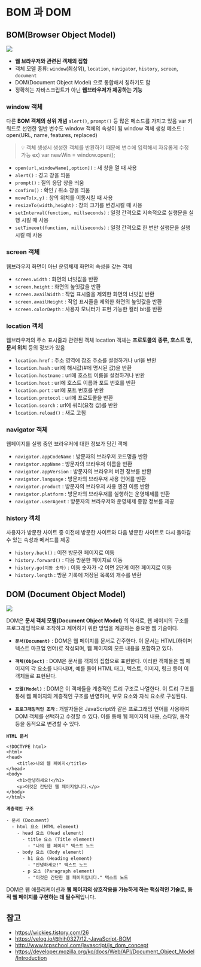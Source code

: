 # BOM 과 DOM

## BOM(Browser Object Model)

![](https://velog.velcdn.com/images/sju4486/post/e2f90e11-2086-46e8-ab6b-798c558dd90d/image.png)

- **웹 브라우저와 관련된 객체의 집합**
- 객체 모델 종류: `window`(최상위), `location`, `navigator`, `history`, `screen`, `document`
- DOM(Document Object Model) 으로 통합해서 칭하기도 함
- 정확히는 자바스크립트가 아닌 **웹브라우저가 제공하는 기능**

### window 객체

다른 **BOM 객체의 상위 개념**
`alert()`, `prompt()` 등 많은 메소드를 가지고 있음
var 키워드로 선언한 일반 변수도 window 객체의 속성이 됨
window 객체 생성 메소드 : open(URL, name, features, replaced)

> 💡 객체 생성시 생성한 객체를 반환하기 때문에 변수에 입력해서 자유롭게 수정 가능
> ex) var newWin = window.open();

- `open(url,windowName[,option])` : 새 창을 열 때 사용
- `alert()` : 경고 창을 띄움
- `prompt()` : 질의 응답 창을 띄움
- `confirm()` : 확인 / 취소 창을 띄움
- `moveTo(x,y)` : 창의 위치를 이동시킬 때 사용
- `resizeTo(width,height)` : 창의 크기를 변경시킬 때 사용
- `setInterval(function, millseconds)` : 일정 간격으로 지속적으로 실행문을 실행 시킬 때 사용
- `setTimeout(function, milliseconds)` : 일정 간격으로 한 번만 실행문을 실행 시킬 때 사용

### screen 객체

웹브라우저 화면이 아닌 운영체제 화면의 속성을 갖는 객체

- `screen.width` : 화면의 너빗값을 반환
- `screen.height` : 화면의 높잇값을 반환
- `screen.availWidth` : 작업 표시줄을 제외한 화면의 너빗값 반환
- `screen.availHeight` : 작업 표시줄을 제외한 화면의 높잇값을 반환
- `screen.colorDepth` : 사용자 모니터가 표현 가능한 컬러 bit를 반환

### location 객체

웹브라우저의 주소 표시줄과 관련된 객체
location 객체는 **프로토콜의 종류, 호스트 명, 문서 위치** 등의 정보가 있음

- `location.href` : 주소 영역에 참조 주소를 설정하거나 url을 반환
- `location.hash` : url에 해시값(#에 명시된 값)을 반환
- `location.hostname` : url에 호스트 이름을 설정하거나 반환
- `location.host` : url에 호스트 이름과 포트 번호를 반환
- `location.port` : url에 포트 번호를 반환
- `location.protocol` : url에 프로토콜을 반환
- `location.search` : url에 쿼리(요청 값)를 반환
- `location.reload()` : 새로 고침

### navigator 객체

웹페이지를 실행 중인 브라우저에 대한 정보가 담긴 객체

- `navigator.appCodeName` : 방문자의 브라우저 코드명을 반환
- `navigator.appName` : 방문자의 브라우저 이름을 반환
- `navigator.appVersion` : 방문자의 브라우저 버전 정보를 반환
- `navigator.language` : 방문자의 브라우저 사용 언어를 반환
- `navigator.product` : 방문자의 브라우저 사용 엔진 이름 반환
- `navigator.platform` : 방문자의 브라우저를 실행하는 운영체제를 반환
- `navigator.userAgent` : 방문자의 브라우저와 운영체제 종합 정보를 제공

### history 객체

사용자가 방문한 사이트 중 이전에 방문한 사이트와 다음 방문한 사이트로 다시 돌아갈 수 있는 속성과 메서드를 제공

- `history.back()` : 이전 방문한 페이지로 이동
- `history.forward()` : 다음 방문한 페이지로 이동
- `history.go(이동 숫자)` : 이동 숫자가 -2 이면 2단계 이전 페이지로 이동
- `history.length` : 방문 기록에 저장된 목록의 개수를 반환

## DOM (Document Object Model)

![](https://velog.velcdn.com/images/sju4486/post/06713bcc-6691-416c-b42e-a51d0e19f2ef/image.png)

DOM은 **문서 객체 모델(Document Object Model)** 의 약자로, 웹 페이지의 구조를 프로그래밍적으로 조작하고 제어하기 위한 방법을 제공하는 중요한 웹 기술이다.

- **`문서(Document)`** : DOM은 웹 페이지를 문서로 간주한다. 이 문서는 HTML(하이퍼텍스트 마크업 언어)로 작성되며, 웹 페이지의 모든 내용을 포함하고 있다.

- **`객체(Object)`** : DOM은 문서를 객체의 집합으로 표현한다. 이러한 객체들은 웹 페이지의 각 요소를 나타내며, 예를 들어 HTML 태그, 텍스트, 이미지, 링크 등이 이 객체들로 표현된다.

- **`모델(Model)`** : DOM은 이 객체들을 계층적인 트리 구조로 나열한다. 이 트리 구조를 통해 웹 페이지의 계층적인 구조를 반영하며, 부모 요소와 자식 요소로 구성된다.

- **`프로그래밍적인 조작`** : 개발자들은 JavaScript와 같은 프로그래밍 언어를 사용하여 DOM 객체를 선택하고 수정할 수 있다. 이를 통해 웹 페이지의 내용, 스타일, 동작 등을 동적으로 변경할 수 있다.

**`HTML 문서`**

```
<!DOCTYPE html>
<html>
<head>
    <title>나의 웹 페이지</title>
</head>
<body>
    <h1>안녕하세요!</h1>
    <p>이것은 간단한 웹 페이지입니다.</p>
</body>
</html>
```

**`계층적인 구조`**

```
- 문서 (Document)
  - html 요소 (HTML element)
    - head 요소 (Head element)
      - title 요소 (Title element)
        - "나의 웹 페이지" 텍스트 노드
    - body 요소 (Body element)
      - h1 요소 (Heading element)
        - "안녕하세요!" 텍스트 노드
      - p 요소 (Paragraph element)
        - "이것은 간단한 웹 페이지입니다." 텍스트 노드
```

DOM은 웹 애플리케이션과 **웹 페이지의 상호작용을 가능하게 하는 핵심적인 기술로, 동적 웹 페이지를 구현하는 데 필수적**입니다.

## 참고

- https://wickies.tistory.com/26
- https://velog.io/@hih0327/12.-JavaScript-BOM
- http://www.tcpschool.com/javascript/js_dom_concept
- https://developer.mozilla.org/ko/docs/Web/API/Document_Object_Model/Introduction
